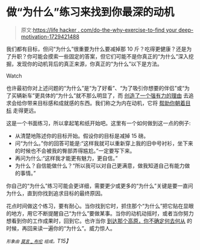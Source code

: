 # 做“为什么”练习来找到你最深的动机

> 原文:[https://life hacker . com/do-the-why-exercise-to-find your deep-motivation-1729421488](https://lifehacker.com/do-the-why-exercise-to-find-your-deepest-motivation-1729421488)

我们都有目标，但问“为什么”很重要为什么要减掉那 10 斤？吃得更健康？还是为了升职？你可能会摸索一些固定的答案，但它们可能不是你真正的“为什么”深入挖掘，发现你的动机背后的真正来源，你真正的“为什么”以下是方法。

Watch

也许最初你对上述问题的“为什么”是“为了好看”、“为了吸引你想要的伴侣”或“为了买辆新车”更具体的“为什么”就不那么明显了，而 [创造了一个强有力的理由](http://lifehacker.com/the-four-motivation-types-and-how-they-affect-your-habi-1692300112) 去追求会给你带来目标感和成就感的东西。我们称之为内在动机，它将 [帮助你朝着目标](http://vitals.lifehacker.com/the-five-best-types-of-motivation-for-long-term-health-1718690788) 走得更远。

这是一个书面练习，所以拿起笔和纸开始吧。这里有一个如何做到这一点的例子:

*   从清楚地陈述你的目标开始。假设你的目标是减掉 15 磅。
*   问“为什么。”你的回答可能是:“这样我就可以重新穿上我的旧中号衬衫，坐下来的时候也不会被我的臀部弄得尴尬。”一定要写下来。
*   再问为什么:“这样我才能更有魅力，更自信。”
*   为什么？自信能做什么？“所以我可以对自己更满意，做我知道自己有能力做的事情。”

你自己的“为什么”练习可能会更详细，需要更少或更多的“为什么”关键是要一直问为什么，直到你找到追求目标的最终原因。

花点时间做这个练习，要有耐心。当你找到它时，抓住那个“为什么”把它贴在显眼的地方，用它不断提醒自己“为什么”要做某事。当你的动机动摇时，或者当你努力想看到你的工作成果时，回到它。也许当你 [到达那个高原，你不确定何去何从](http://vitals.lifehacker.com/what-to-do-when-you-feel-like-your-fitness-progress-has-1728055487) 的时候，再回来读一遍你的“为什么”。威力惊人。

*<small>形象由</small>* [*<small>莫言 _ 布伦</small>*](https://flic.kr/p/d4c1gU) *<small>组成。</small>T15】*